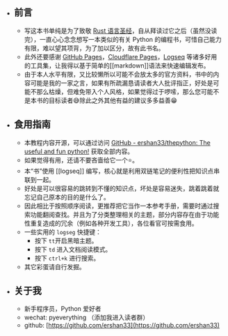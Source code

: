 - ## 前言
	- 写这本书单纯是为了致敬 [Rust 语言圣经](https://course.rs/about-book.html)，自从拜读过它之后（虽然没读完），一直心心念念想写一本类似的有关 Python 的编程书，可惜自己能力有限，难以望其项背，为了加以区分，故有此书名。
	- 此外还要感谢 [GitHub Pages](https://pages.github.com/)，[Cloudflare Pages](https://pages.cloudflare.com/)，[Logseq](https://logseq.com/) 等诸多好用的工具集，让我得以基于简单的[[markdown]]语法来快速编辑发布。
	- 由于本人水平有限，又比较懒所以可能不会放太多的官方资料，书中的内容可能是我的一家之言，如果有所疏漏恳请读者大人批评指正，好处是可能不那么枯燥，但难免带入个人风格，如果觉得过于啰嗦，那么您可能不是本书的目标读者😅除此之外其他有益的建议多多益善😁
- ## 食用指南
	- 本教程内容开源，可以通过访问 [GitHub - ershan33/thepython: The useful and fun python!](https://github.com/ershan33/thepython) 获取全部内容。
	- 如果觉得有用，还请不要吝啬给它一个⭐。
	- 本“书”使用 [[logseq]] 编写，核心就是利用双链笔记的便利性把知识点串联到一起。
	- 好处是可以很容易的跳转到不懂的知识点，坏处是容易迷失，跳着跳着就忘记自己原本的目的是什么了。
	- 因此相比于按照顺序阅读，更推荐把它当作一本参考手册，需要时通过搜索功能翻阅查找。并且为了分类整理相关的主题，部分内容存在由于功能性重复造成的冗余（例如各种开发工具），各位看官可按需食用。
	- 一些实用的 `logseg` 快捷键：
		- 按下 `tt`开启黑暗主题。
		- 按下 `td` 进入文档阅读模式。
		- 按下 `ctrl+k` 进行搜索。
	- 其它彩蛋请自行发掘。
- ## 关于我
	- 新手程序员，Python 爱好者
	- wechat: pyeverything （添加我进入读者群）
	- github: [https://github.com/ershan33](https://github.com/ershan33)